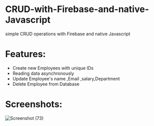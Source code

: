 # CRUD-with-Firebase-and-native-Javascript
simple CRUD operations with Firebase and native Javascript


# Features:
  - Create new Employees with unique IDs
  - Reading  data asynchronously 
  - Update Employee's name ,Email ,salary,Department
  - Delete Employee from Database 

# Screenshots:
![Screenshot (73)](https://user-images.githubusercontent.com/64488184/174658543-f7d313ac-48ba-417a-a70e-e56792ccd6e7.png)
